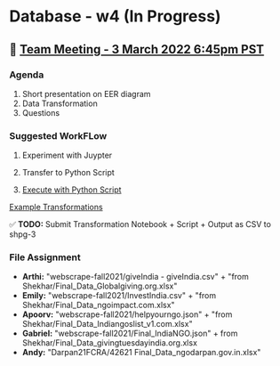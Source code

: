 # Database - w4 (In Progress)

## 📅 [Team Meeting - 3 March 2022 6:45pm PST](https://us02web.zoom.us/j/4833516577?pwd=emgvY2xnSEF5Zlh4Si9kVkx3S0dzZz09)

### Agenda

1. Short presentation on EER diagram
2. Data Transformation
3. Questions

### Suggested WorkFLow

1. Experiment with Juypter

2. Transfer to Python Script

3. [Execute with Python Script](https://realpython.com/run-python-scripts/)

[Example Transformations](https://github.com/DaanMatch/ngodata/blob/main/Data%20Model/DaanMatch_DataModel.ipynb)

✅ **TODO:** Submit Transformation Notebook + Script + Output as CSV to shpg-3

### File Assignment

- **Arthi:** "webscrape-fall2021/giveIndia - giveIndia.csv" + "from Shekhar/Final_Data_Globalgiving.org.xlsx"
- **Emily:** "webscrape-fall2021/InvestIndia.csv" + "from Shekhar/Final_Data_ngoimpact.com.xlsx"
- **Apoorv:** "webscrape-fall2021/helpyourngo.json" + "from Shekhar/Final_Data_Indiangoslist_v1.com.xlsx"
- **Gabriel:** "webscrape-fall2021/Final_IndiaNGO.json" + from Shekhar/Final_Data_givingtuesdayindia.org.xlsx
- **Andy:** "Darpan21FCRA/42621 Final_Data_ngodarpan.gov.in.xlsx"
